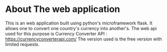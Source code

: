 # About The web application
This is an web application built using python's microframework flask. It allows one to convert one country's currency into
another's. The web api used for this purpose is Currency Converter API : https://currencyconverterapi.com/
The version used is the free version with limited requests.
